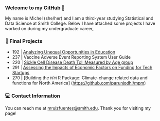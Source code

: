 ### Welcome to my GitHub 👋

My name is Michel (she/her) and I am a third-year studying Statistical and Data Science at Smith College. Below I have attached some projects I have worked on during my undergraduate career,

### 📗 Final Projects
  
   - 192 | [Analyzing Unequal Opportunities in Education](https://nervous-nightingale-6b8dc0.netlify.app/index.html) 
   - 237 | Vaccine Adverse Event Reporting System User Guide
   - 220 | [Sickle Cell Disease Death Toll Measured by Age group](https://github.com/michelruizfuentes/-SDS220-FinalProject/blob/main/sds220_Project%20Draft%20ETA.pdf)
   - 291 | [Assessing the Impacts of Economic Factors on Funding for Tech Startups](https://github.com/michelruizfuentes/-SDS291-FinalProject/blob/main/SDS%20291%20-%20FP/final_draft_updated.pdf) 
   - 270 | [Building the `MPM` R Package: Climate-change related data and functions for North America] (https://github.com/parunjodhi/mpm)
    
 ### 💻 Contact Information 
 
 
You can reach me at mruizfuentes@smith.edu. Thank you for visiting my page!

<!--
**michelruizfuentes/michelruizfuentes** is a ✨ _special_ ✨ repository because its `README.md` (this file) appears on your GitHub profile.

Here are some ideas to get you started:

- 🔭 I’m currently working on ...
- 🌱 I’m currently learning ...
- 👯 I’m looking to collaborate on ...
- 🤔 I’m looking for help with ...
- 💬 Ask me about ...
- 📫 How to reach me: ...
- 😄 Pronouns: ...
- ⚡ Fun fact: ...

Kode with Klossy: Mobile Application Development Scholar

    - Final Project KWK | "Sustainable You" iOS App Template
-->

